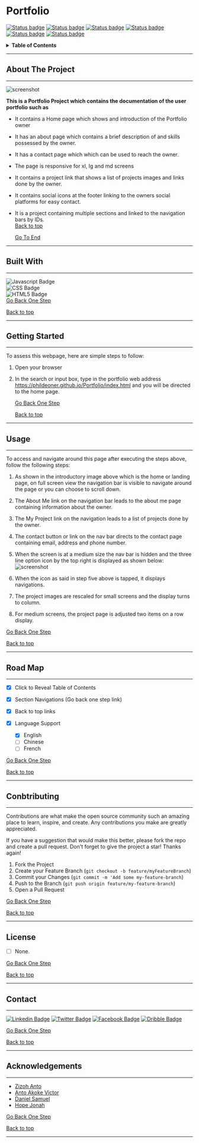 <h1 id = 'top'><b>Portfolio</b></h1>

[![Status badge](https://img.shields.io/badge/CONTRIBUTORS-0-red.svg)](https://shields.io/)
[![Status badge](https://img.shields.io/badge/FORKS-0-yellow.svg?style=plastic&logo=appveyor)](https://shields.io/)
[![Status badge](https://img.shields.io/badge/REVIEWS-2-<red>.svg?style=plastic&logo=appveyor)](https://shields.io/)
[![Status badge](https://img.shields.io/badge/STARS-0-red.svg?style=plastic&logo=appveyor)](https://shields.io/)
[![Status badge](https://img.shields.io/badge/ISSUES-0-red.svg?style=plastic&logo=appveyor)](https://shields.io/)
[![Status badge](https://img.shields.io/badge/LICENSE-0-blue.svg?style=plastic&logo=appveyor)](https://shields.io/)

<details id = "toc">
<summary><b>Table of Contents</b></summary>

1. [About The Project](#about)
    - [Built with](#built)
2. [Getting Started](#started)
3. [Usage](#usage)
4. [Road Map](#map)
5. [Contributing](#contribution)
6. [License](#license)
7. [Contact](#contact)
8. [Aknowledgements](#end)

</details>

---

<h2 id = "about"><b> About The Project</b></h2>

---
![screenshot](https://github.com/Phildeoner/my-portfolio/blob/9c7ca997510112e802f9073d7d4ed9b309fc0d9b/my_portfolio/resources/images/Screenshot_2023-05-15_022652.png)<br>

<b>This is a Portfolio Project which contains the documentation of the user portfolio such as</b>

- It contains a Home page which shows and introduction of the Portfolio owner
- It has an about page which contains a brief description of and skills possessed by the owner.
- It has a contact page which which can be used to reach the owner.
- The page is responsive for xl, lg and md screens
- It contains a project link that shows a list of projects images and links done by the owner.
- It contains social icons at the footer linking to the owners social platforms for easy contact.
- It is a project containing multiple sections and linked to the navigation bars by IDs.<br>
<u>[Back to top](#top)</u>

    <u>[Go To End](#end)</u>

---
<h2 id = "built"><b>Built With</b></h2>

---
![Javascript Badge](https://img.shields.io/badge/JavaScript-F7DF1E?style=for-the-badge&logo=javascript&logoColor=black) <br>![CSS Badge](https://img.shields.io/badge/CSS3-1572B6?style=for-the-badge&logo=css3&logoColor=white) <br> ![HTML5 Badge](https://img.shields.io/badge/HTML5-E34F26?style=for-the-badge&logo=html5&logoColor=white)<br>
<u>[Go Back One Step](#about)</u>

<u>[Back to top](#top)</u>

---
<h2 id = "started"><b>Getting Started</b></h2>

---
To assess this webpage, here are simple steps to follow:

1. Open your browser
2. In the search or input box, type in the portfolio web address <https://phildeoner.github.io/Portfolio/index.html> and you will be directed to the home page.

    <u>[Go Back One Step](#built)</u>

    <u>[Back to top](#top)</u>

---
<h2 id = "usage"><b>Usage</b></h2>

---
To access and navigate around this page after executing the steps above, follow the following steps:

1. As shown in the introductory image above which is the home or landing page, on full screen view the navigation bar is visible to navigate around the page or you can choose to scroll down.

2. The About Me link on the navigation bar leads to the about me page containing information about the owner.

3. The My Project link on the navigation leads to a list of projects done by the owner.

4. The contact button or link on the nav bar directs to the contact page containing email, address and phone number.

5. When the screen is at a medium size the nav bar is hidden and the three line option icon by the top right is displayed as shown below: <br> ![screenshot](https://github.com/Phildeoner/my-portfolio/blob/9c7ca997510112e802f9073d7d4ed9b309fc0d9b/my_portfolio/resources/images/Screenshot_mobile.png)

6. When the icon as said in step five above is tapped, it displays navigations.

7. The project images are rescaled for small screens and the display turns to column.

8. For medium screens, the project page is adjusted two items on a row display.

<u>[Go Back One Step](#started)</u>

<u>[Back to top](#top)</u>

---
<h2 id = "map"><b>Road Map</b></h2>

---

- [x] Click to Reveal Table of Contents

- [x] Section Navigations (Go back one step link)
  
- [x] Back to top links

- [x] Language Support
  - [x] English
  - [ ] Chinese
  - [ ] French

<u>[Go Back One Step](#usage)</u>

<u>[Back to top](#top)</u>

---
<h2 id = "contribution"><b>Conbtributing</b></h2>

---
Contributions are what make the open source community such an amazing place to learn, inspire, and create. Any contributions you make are greatly appreciated.

If you have a suggestion that would make this better, please fork the repo and create a pull request. Don't forget to give the project a star! Thanks again!

1. Fork the Project
2. Create your Feature Branch (`git checkout -b feature/myFeatureBranch`)
3. Commit your Changes (`git commit -m 'Add some my-feature-branch`)
4. Push to the Branch (`git push origin feature/my-feature-branch`)
5. Open a Pull Request

<u>[Go Back One Step](#map)</u>

<u>[Back to top](#top)</u>

---

<h2 id = "license"><b>License</b></h2>

- [ ] None.

<u>[Go Back One Step](#contribution)</u>

<u>[Back to top](#top)</u>

---
<h2 id = "contact"><b>Contact</b></h2>

---
[![Linkedin Badge](https://img.shields.io/badge/LinkedIn-0077B5?style=for-the-badge&logo=linkedin&logoColor=white)](https://www.linkedin.com/in/yakubu-bobai-ephraim) [![Twitter Badge](https://img.shields.io/badge/Twitter-1DA1F2?style=for-the-badge&logo=twitter&logoColor=white)](https://twitter.com/Phildeone?t=unuPgueZnf3fNfP5JqnRpg&s=09) [![Facebook Badge](https://img.shields.io/badge/Facebook-1877F2?style=for-the-badge&logo=facebook&logoColor=white)](https://www.facebook.com/philip.bobai) [![Dribble Badge](https://img.shields.io/badge/Dribbble-EA4C89?style=for-the-badge&logo=dribbble&logoColor=white)](https://dribbble.com/phildeone)

<u>[Go Back One Step](#license)</u>

<u>[Back to top](#top)</u>

---
<h2 id = "end"><b>Acknowledgements</b></h2>

---

- [Zizoh Anto](https://github.com/zizoh)
- [Anto Akoke Victor](https://github.com/antoHero)
- [Daniel Samuel](https://github.com/DanSam5K)
- [Hope Jonah](https://www.)

<u>[Go Back One Step](#contact)</u>

<u>[Back to top](#top)</u>

---
